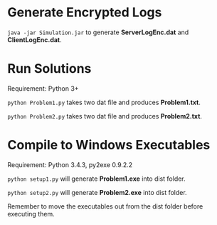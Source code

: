 # Generate Encrypted Logs

`java -jar Simulation.jar` to generate **ServerLogEnc.dat** and **ClientLogEnc.dat**.

# Run Solutions

Requirement: Python 3+

`python Problem1.py` takes two dat file and produces **Problem1.txt**.

`python Problem2.py` takes two dat file and produces **Problem2.txt**.

# Compile to Windows Executables

Requirement: Python 3.4.3, py2exe 0.9.2.2

`python setup1.py` will generate **Problem1.exe** into dist folder.

`python setup2.py` will generate **Problem2.exe** into dist folder.

Remember to move the executables out from the dist folder before executing them.

